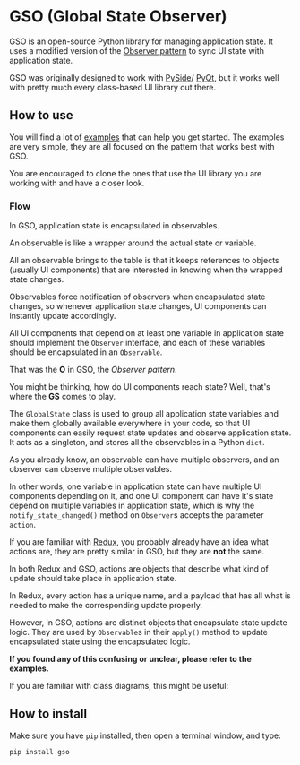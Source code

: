 # GSO (Global State Observer)

GSO is an open-source Python library for managing application state.
It uses a modified version of the 
[Observer pattern](https://en.wikipedia.org/wiki/Observer_pattern) 
to sync UI state with application state.

GSO was originally designed to work with 
[PySide](https://wiki.qt.io/Qt_for_Python)/
[PyQt](https://riverbankcomputing.com/software/pyqt/),
but it works well with pretty much every class-based UI library out there.

## How to use

You will find a lot of 
[examples](https://github.com/youssef-attai/gso/tree/main/examples)
that can help you get started.
The examples are very simple, they are all focused on 
the pattern that works best with GSO.

You are encouraged to clone the ones that use the UI library you are working with
and have a closer look.

### Flow

In GSO, application state is encapsulated in observables.

An observable is like a wrapper around the actual state or variable.

All an observable brings to the table is that it keeps references to 
objects (usually UI components) that are interested in knowing when 
the wrapped state changes.

Observables force notification of observers when encapsulated state changes, 
so whenever application state changes, UI components can instantly update
accordingly.

All UI components that depend on at least one variable in
application state should implement the `Observer` interface,
and each of these variables should be encapsulated in
an `Observable`. 

That was the **O** in GSO, the _Observer pattern_.

You might be thinking, how do UI components reach
state? Well, that's where the **GS** comes to play.

The `GlobalState` class is used to group all application state variables
and make them globally available everywhere in your code, 
so that UI components can easily request state updates
and observe application state. It acts as a singleton, and stores
all the observables in a Python `dict`.

As you already know, an observable can have multiple observers,
and an observer can observe multiple observables.

In other words, one variable in application state
can have multiple UI components depending on it,
and one UI component can have it's state depend on multiple
variables in application state, which is why
the `notify_state_changed()` method on `Observer`s
accepts the parameter `action`.

If you are familiar with [Redux](https://redux.js.org/), you probably
already have an idea what actions are, they are pretty similar in GSO,
but they are **not** the same.

In both Redux and GSO, actions are objects that describe what kind of update 
should take place in application state.

In Redux, every action has a unique name, and a payload that
has all what is needed to make the corresponding update properly.

However, in GSO, actions are distinct objects that encapsulate
state update logic. They are used by `Observable`s in their `apply()`
method to update encapsulated state using the encapsulated logic.

**If you found any of this confusing or unclear, please refer to the examples.**

If you are familiar with class diagrams, this might be useful: 

## How to install

Make sure you have `pip` installed, then open a terminal window, and type:
```
pip install gso
```
